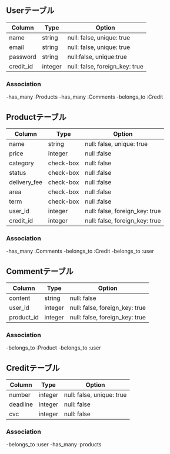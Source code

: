 ## Userテーブル

|Column|Type|Option|
|------|----|------|
|name|string|null: false, unique: true|
|email|string|null: false, unique: true|
|password|string|null:false, unique:true|
|credit_id|integer|null: false, foreign_key: true|

### Association

-has_many :Products
-has_many :Comments
-belongs_to :Credit


## Productテーブル

|Column|Type|Option|
|------|----|------|
|name|string|null: false, unique: true|
|price|integer|null :false|
|category|check-box|null: false|
|status|check-box|null :false|
|delivery_fee|check-box|null :false|
|area|check-box|null :false|
|term|check-box|null :false|
|user_id|integer|null: false, foreign_key: true|
|credit_id|integer|null: false, foreign_key: true|

### Association

-has_many :Comments
-belongs_to :Credit
-belongs_to :user


## Commentテーブル

|Column|Type|Option|
|------|----|------|
|content|string|null: false|
|user_id|integer|null: false, foreign_key: true|
|product_id|integer|null: false, foreign_key: true|

### Association

-belongs_to :Product
-belongs_to :user


## Creditテーブル

|Column|Type|Option|
|------|----|------|
|number|integer|null: false, unique: true|
|deadline|integer|null: false|
|cvc|integer|null: false|

### Association

-belongs_to :user
-has_many :products